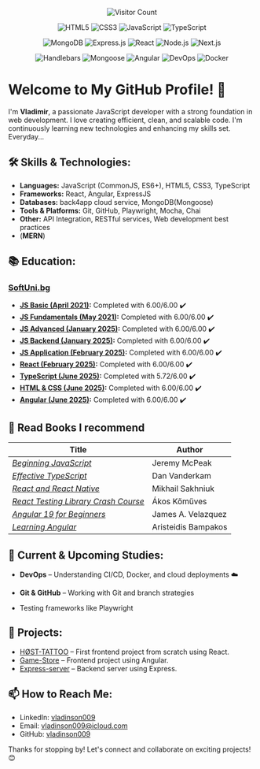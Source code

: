 <div align="center">

 ![Visitor Count](https://komarev.com/ghpvc/?username=vladinson009&color=blue&style=flat-square)
 
<div>
 
![HTML5](https://img.shields.io/badge/-HTML5-E34F26?style=flat-square&logo=html5&logoColor=white)
![CSS3](https://img.shields.io/badge/-CSS3-1572B6?style=flat-square&logo=css3&logoColor=white)
![JavaScript](https://img.shields.io/badge/-JavaScript-F7DF1E?style=flat-square&logo=javascript&logoColor=black)
![TypeScript](https://img.shields.io/badge/-TypeScript-3178C6?style=flat-square&logo=typescript&logoColor=white)
 
</div>

<div>
 
![MongoDB](https://img.shields.io/badge/-MongoDB-47A248?style=flat-square&logo=mongodb&logoColor=white)
![Express.js](https://img.shields.io/badge/-Express.js-000000?style=flat-square&logo=express&logoColor=white)
![React](https://img.shields.io/badge/-React-61DAFB?style=flat-square&logo=react&logoColor=black)
![Node.js](https://img.shields.io/badge/-Node.js-339933?style=flat-square&logo=node.js&logoColor=white)
![Next.js](https://img.shields.io/badge/-Next.js-000000?style=flat-square&logo=next.js&logoColor=white)

 
</div>

<div>

![Handlebars](https://img.shields.io/badge/-Handlebars.js-f0772b?style=flat-square&logo=handlebarsdotjs&logoColor=white)
![Mongoose](https://img.shields.io/badge/-Mongoose-880000?style=flat-square&logo=mongoose&logoColor=white)
![Angular](https://img.shields.io/badge/-Angular-DD0031?style=flat-square&logo=angular&logoColor=white)
![DevOps](https://img.shields.io/badge/-DevOps-6C757D?style=flat-square&logo=devops&logoColor=white)
![Docker](https://img.shields.io/badge/-Docker-2496ED?style=flat-square&logo=docker&logoColor=white)

</div>

</div>

# Welcome to My GitHub Profile! 👋

I'm **Vladimir**, a passionate JavaScript developer with a strong foundation in web development. I love creating efficient, clean, and scalable code. I'm continuously learning new technologies and enhancing my skills set. Everyday...

## 🛠️ Skills & Technologies:
- **Languages:** JavaScript (CommonJS, ES6+), HTML5, CSS3, TypeScript 
- **Frameworks:** React, Angular, ExpressJS
- **Databases:** back4app cloud service, MongoDB(Mongoose)
- **Tools & Platforms:** Git, GitHub, Playwright, Mocha, Chai
- **Other:** API Integration, RESTful services, Web development best practices
-  (**MERN**)

## 📚 Education:
### [SoftUni.bg](https://www.softuni.bg)
- **[JS Basic (April 2021)](https://softuni.bg/certificates/details/106638/8f3146d6):** Completed with 6.00/6.00 ✔️
- **[JS Fundamentals (May 2021)](https://softuni.bg/certificates/details/111272/7083861f):** Completed with 6.00/6.00 ✔️
- **[JS Advanced (January 2025)](https://softuni.bg/certificates/details/237480/56861bef):** Completed with 6.00/6.00 ✔️
- **[JS Backend (January 2025)](https://softuni.bg/certificates/details/237674/aafe851b):** Completed with 6.00/6.00 ✔️
- **[JS Application (February 2025)](https://softuni.bg/certificates/details/241276/41328187):** Completed with 6.00/6.00 ✔️
- **[React (February 2025)](https://softuni.bg/certificates/details/241481/76346ebf):** Completed with 6.00/6.00 ✔️
- **[TypeScript (June 2025)](https://softuni.bg/Certificates/Details/245007/cf473de1):** Completed with 5.72/6.00 ✔️
- **[HTML & CSS (June 2025)](https://softuni.bg/Certificates/Details/245751/e3b833ac):** Completed with 6.00/6.00 ✔️
- **[Angular (June 2025)](https://softuni.bg/certificates/details/249219/4491e484):** Completed with 6.00/6.00 ✔️

## 📖 Read Books I recommend
| Title | Author |
|-------|--------|
| [*Beginning JavaScript*](https://a.co/d/4LtoXpM) | Jeremy McPeak | 
| [*Effective TypeScript*](https://a.co/d/aXWdGh3) | Dan Vanderkam  | 
| [*React and React Native*](https://a.co/d/11CAK4u) | Mikhail Sakhniuk  | 
| [*React Testing Library Crash Course*](https://a.co/d/0ZM7LaL) | Ákos Kőműves | 
| [*Angular 19 for Beginners*](https://a.co/d/663BRIH) | James A. Velazquez | 
| [*Learning Angular*](https://a.co/d/4tDaWZg) | Aristeidis Bampakos | 


## 🌱 Current & Upcoming Studies:
- **DevOps** – Understanding CI/CD, Docker, and cloud deployments ☁️
- **Git & GitHub** – Working with Git and branch strategies 

- Testing frameworks like Playwright

## 🚀 Projects:
- [HØST-TATTOO](https://github.com/vladinson009/host-tattoo) – First frontend project from scratch using React.
- [Game-Store](https://github.com/vladinson009/game-store) –  Frontend project using Angular.
- [Express-server](https://github.com/vladinson009/express-server) – Backend server using Express.

## 📫 How to Reach Me:
- LinkedIn: [vladinson009](https://www.linkedin.com/in/vladimir-gulev-040b3a317/)
- Email: [vladinson009@icloud.com](mailto:vladinson009@icloud.com)
- GitHub: [vladinson009](https://github.com/vladinson009)

Thanks for stopping by! Let's connect and collaborate on exciting projects! 😊


<!---
vladinson009/vladinson009 is a ✨ special ✨ repository because its `README.md` (this file) appears on your GitHub profile.
You can click the Preview link to take a look at your changes.
--->
